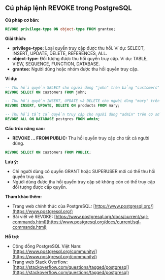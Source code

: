 ## Cú pháp lệnh REVOKE trong PostgreSQL

**Cú pháp cơ bản:**

```sql
REVOKE privilege-type ON object-type FROM grantee;
```

**Giải thích:**

- **privilege-type:** Loại quyền truy cập được thu hồi. Ví dụ: SELECT, INSERT, UPDATE, DELETE, REFERENCES, ALL.
- **object-type:** Đối tượng được thu hồi quyền truy cập. Ví dụ: TABLE, VIEW, SEQUENCE, FUNCTION, DATABASE.
- **grantee:** Người dùng hoặc nhóm được thu hồi quyền truy cập.

**Ví dụ:**

```sql
-- Thu hồi quyền SELECT cho người dùng "john" trên bảng "customers"
REVOKE SELECT ON customers FROM john;

-- Thu hồi quyền INSERT, UPDATE và DELETE cho người dùng "mary" trên bảng "products"
REVOKE INSERT, UPDATE, DELETE ON products FROM mary;

-- Thu hồi tất cả quyền truy cập cho người dùng "admin" trên cơ sở dữ liệu "postgres"
REVOKE ALL ON DATABASE postgres FROM admin;
```

**Cấu trúc nâng cao:**

- **REVOKE ... FROM PUBLIC:** Thu hồi quyền truy cập cho tất cả người dùng.

```sql
REVOKE SELECT ON customers FROM PUBLIC;
```

**Lưu ý:**

- Chỉ người dùng có quyền GRANT hoặc SUPERUSER mới có thể thu hồi quyền truy cập.
- Người dùng được thu hồi quyền truy cập sẽ không còn có thể truy cập đối tượng được cấp quyền.

**Tham khảo thêm:**

- Trang web chính thức của PostgreSQL: [https://www.postgresql.org/](https://www.postgresql.org/)
- Bài viết về REVOKE: [https://www.postgresql.org/docs/current/sql-commands.html](https://www.postgresql.org/docs/current/sql-commands.html)

**Hỗ trợ:**

- Cộng đồng PostgreSQL Việt Nam: [https://www.postgresql.org/community/](https://www.postgresql.org/community/)
- Trang web Stack Overflow: [https://stackoverflow.com/questions/tagged/postgresql](https://stackoverflow.com/questions/tagged/postgresql)

